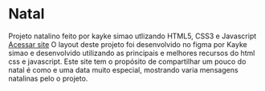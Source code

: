 # Natal
 Projeto natalino feito por kayke simao utlizando HTML5, CSS3 e Javascript
 <a href="https://kaykes8.github.io/Natal/">Acessar site<a/>
O layout deste projeto foi desenvolvido no figma por Kayke simao e desenvolvido utilizando as principais e melhores recursos do html css e javascript.
Este site tem o propósito de compartilhar um pouco do natal é como e uma data muito especial, mostrando varia mensagens natalinas pelo o projeto.
